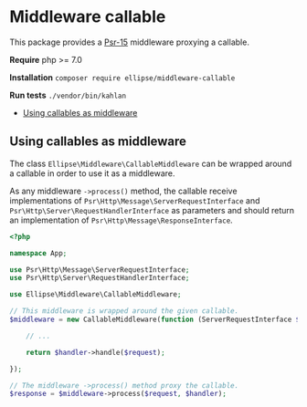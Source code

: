 # Middleware callable

This package provides a [Psr-15](https://www.php-fig.org/psr/psr-15/) middleware proxying a callable.

**Require** php >= 7.0

**Installation** `composer require ellipse/middleware-callable`

**Run tests** `./vendor/bin/kahlan`

- [Using callables as middleware](#using-callables-as-middleware)

## Using callables as middleware

The class `Ellipse\Middleware\CallableMiddleware` can be wrapped around a callable in order to use it as a middleware.

As any middleware `->process()` method, the callable receive implementations of `Psr\Http\Message\ServerRequestInterface` and `Psr\Http\Server\RequestHandlerInterface` as parameters and should return an implementation of `Psr\Http\Message\ResponseInterface`.

```php
<?php

namespace App;

use Psr\Http\Message\ServerRequestInterface;
use Psr\Http\Server\RequestHandlerInterface;

use Ellipse\Middleware\CallableMiddleware;

// This middleware is wrapped around the given callable.
$middleware = new CallableMiddleware(function (ServerRequestInterface $request, RequestHandlerInterface $handler) {

    // ...

    return $handler->handle($request);

});

// The middleware ->process() method proxy the callable.
$response = $middleware->process($request, $handler);
```
